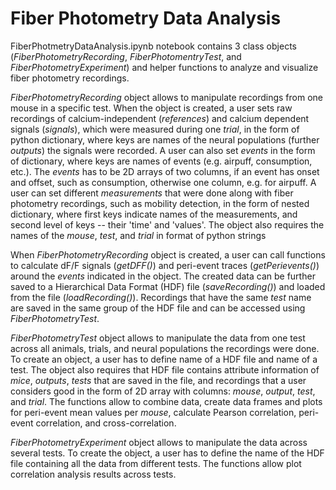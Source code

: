 # Fiber Photometry Data Analysis

FiberPhotmetryDataAnalysis.ipynb notebook contains 3 class objects (_FiberPhotometryRecording_, _FiberPhotomentryTest_, and _FiberPhotometryExperiment_) and helper functions to analyze and visualize fiber photometry recordings.   

_FiberPhotometryRecording_ object allows to manipulate recordings from one mouse in a specific test. When the object is created, a user sets raw recordings of calcium-independent (_references_) and calcium dependent signals (_signals_), which were measured during one _trial_, in the form of python dictionary, where keys are names of the neural populations (further _outputs_) the signals were recorded. A user can also set _events_ in the form of dictionary, where keys are names of events (e.g. airpuff, consumption, etc.). The _events_ has to be 2D arrays of two columns, if an event has onset and offset, such as consumption, otherwise one column, e.g. for airpuff. A user can set different _measurements_ that were done along with fiber photometry recordings, such as mobility detection, in the form of nested dictionary, where first keys indicate names of the measurements, and second level of keys  -- their 'time' and 'values'. The object also requires the names of the _mouse_, _test_, and _trial_ in format of python strings

When _FiberPhotometryRecording_ object is created, a user can call functions to calculate dF/F signals (_getDFF()_) and peri-event traces (_getPerievents()_) around the _events_ indicated in the object. The created data can be further saved to a Hierarchical Data Format (HDF) file (_saveRecording()_) and loaded from the file (_loadRecording()_). Recordings that have the same _test_ name are saved in the same group of the HDF file and can be accessed using _FiberPhotometryTest_.

_FiberPhotometryTest_ object allows to manipulate the data from one test across all animals, trials, and neural populations the recordings were done. To create an object, a user has to define name of a HDF file and name of a test. The object also requires that HDF file contains attribute information of _mice_, _outputs_, _tests_ that are saved in the file, and recordings that a user considers good in the form of 2D array with columns: _mouse_, _output_, _test_, and _trial_. The functions allow to combine data, create data frames and plots for peri-event mean values per _mouse_, calculate Pearson correlation, peri-event correlation, and cross-correlation.

_FiberPhotometryExperiment_ object allows to manipulate the data across several tests. To create the object, a user has to define the name of the HDF file containing all the data from different tests. The functions allow plot correlation analysis results across tests.
